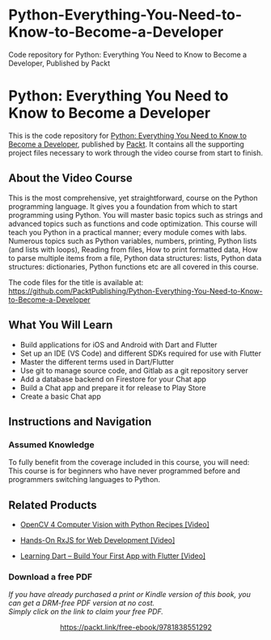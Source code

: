 # Python-Everything-You-Need-to-Know-to-Become-a-Developer
Code repository for Python: Everything You Need to Know to Become a Developer, Published by Packt
# Python: Everything You Need to Know to Become a Developer
This is the code repository for [Python: Everything You Need to Know to Become a Developer](https://www.packtpub.com/application-development/learning-dart-–-build-your-first-app-flutter-video?utm_source=github&utm_medium=repository&utm_campaign=9781789618495), published by [Packt](https://www.packtpub.com/?utm_source=github). It contains all the supporting project files necessary to work through the video course from start to finish.
## About the Video Course
This is the most comprehensive, yet straightforward, course on the Python programming language. It gives you a foundation from which to start programming using Python. You will master basic topics such as strings and advanced topics such as functions and code optimization. This course will teach you Python in a practical manner; every module comes with labs. Numerous topics such as Python variables, numbers, printing, Python lists (and lists with loops), Reading from files, How to print formatted data, How to parse multiple items from a file, Python data structures: lists, Python data structures: dictionaries, Python functions etc are all covered in this course.

The code files for the title is available at: https://github.com/PacktPublishing/Python-Everything-You-Need-to-Know-to-Become-a-Developer

<H2>What You Will Learn</H2>
<DIV class=book-info-will-learn-text>
<UL>
<LI>Build applications for iOS and Android with Dart and Flutter 
<LI>Set up an IDE (VS Code) and different SDKs required for use with Flutter 
<LI>Master the different terms used in Dart/Flutter 
<LI>Use git to manage source code, and Gitlab as a git repository server 
<LI>Add a database backend on Firestore for your Chat app 
<LI>Build a Chat app and prepare it for release to Play Store 
<LI>Create a basic Chat app </LI></UL></DIV>

## Instructions and Navigation
### Assumed Knowledge
To fully benefit from the coverage included in this course, you will need:<br/>
This course is for beginners who have never programmed before and programmers switching languages to Python.

    

## Related Products
* [OpenCV 4 Computer Vision with Python Recipes [Video]](https://www.packtpub.com/application-development/learning-dart-–-build-your-first-app-flutter-video?utm_source=github&utm_medium=repository&utm_campaign=9781789618495)

* [Hands-On RxJS for Web Development [Video]](https://www.packtpub.com/application-development/learning-dart-–-build-your-first-app-flutter-video?utm_source=github&utm_medium=repository&utm_campaign=9781789618495)

* [Learning Dart – Build Your First App with Flutter [Video]](https://www.packtpub.com/application-development/learning-dart-–-build-your-first-app-flutter-video?utm_source=github&utm_medium=repository&utm_campaign=9781789618495)

### Download a free PDF

 <i>If you have already purchased a print or Kindle version of this book, you can get a DRM-free PDF version at no cost.<br>Simply click on the link to claim your free PDF.</i>
<p align="center"> <a href="https://packt.link/free-ebook/9781838551292">https://packt.link/free-ebook/9781838551292 </a> </p>